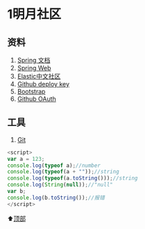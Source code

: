 # 1明月社区

## 资料
1. [Spring 文档](https://spring.io/guides)    
2. [Spring Web](https://spring.io/guides/gs/serving-web-content/)   
3. [Elastic中文社区](https://elasticsearch.cn/explore)    
4. [Github deploy key](https://developer.github.com/v3/guides/managing-deploy-keys/#deploy-keys)    
5. [Bootstrap](https://v3.bootcss.com/getting-started/)    
6. [Github OAuth](https://developer.github.com/apps/building-oauth-apps/creating-an-oauth-app/)    

## 工具
1. [Git](https://git-scm.com/download)   

```javascript
<script>
var a = 123;
console.log(typeof a);//number
console.log(typeof(a + ""));//string
console.log(typeof(a.toString()));//string
console.log(String(null));//"null"
var b;
console.log(b.toString());//报错
</script>
```

:arrow_up:[顶部](#1)

